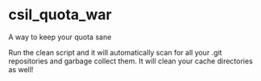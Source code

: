 # csil_quota_war
A way to keep your quota sane

Run the clean script and it will automatically scan for all your .git repositories and garbage collect them.  It will clean your cache directories as well!
